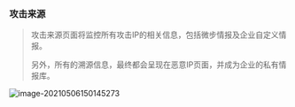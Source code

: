 ### 攻击来源

> 攻击来源页面将监控所有攻击IP的相关信息，包括微步情报及企业自定义情报。
>
> 另外，所有的溯源信息，最终都会呈现在恶意IP页面，并成为企业的私有情报库。



![image-20210506150145273](http://img.threatbook.cn/hfish/20210812135238.png)
